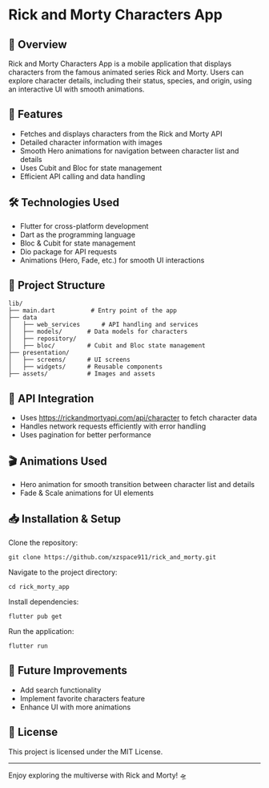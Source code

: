 # Rick and Morty Characters App

## 📱 Overview

Rick and Morty Characters App is a mobile application that displays characters from the famous animated series Rick and Morty. Users can explore character details, including their status, species, and origin, using an interactive UI with smooth animations.

## 🚀 Features

- Fetches and displays characters from the Rick and Morty API
- Detailed character information with images
- Smooth Hero animations for navigation between character list and details
- Uses Cubit and Bloc for state management
- Efficient API calling and data handling

## 🛠️ Technologies Used

- Flutter for cross-platform development
- Dart as the programming language
- Bloc & Cubit for state management
- Dio package for API requests
- Animations (Hero, Fade, etc.) for smooth UI interactions

## 📂 Project Structure
```
lib/
├── main.dart          # Entry point of the app
├── data
│   ├── web_services      # API handling and services
│   ├── models/       # Data models for characters
│   ├── repository/
│   ├── bloc/         # Cubit and Bloc state management
├── presentation/
│   ├── screens/      # UI screens
│   ├── widgets/      # Reusable components
├── assets/           # Images and assets
```
## 📡 API Integration

- Uses https://rickandmortyapi.com/api/character to fetch character data
- Handles network requests efficiently with error handling
- Uses pagination for better performance

## 🎬 Animations Used

- Hero animation for smooth transition between character list and details
- Fade & Scale animations for UI elements

## 📥 Installation & Setup

Clone the repository:
```
git clone https://github.com/xzspace911/rick_and_morty.git
```

Navigate to the project directory:
```
cd rick_morty_app
```
Install dependencies:
```
flutter pub get
```
Run the application:
```
flutter run
```

## 📌 Future Improvements

- Add search functionality
- Implement favorite characters feature
- Enhance UI with more animations

## 📜 License

This project is licensed under the MIT License.

---
Enjoy exploring the multiverse with Rick and Morty! 🛸


